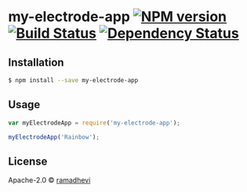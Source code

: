 # my-electrode-app [![NPM version][npm-image]][npm-url] [![Build Status][travis-image]][travis-url] [![Dependency Status][daviddm-image]][daviddm-url]
> 

## Installation

```sh
$ npm install --save my-electrode-app
```

## Usage

```js
var myElectrodeApp = require('my-electrode-app');

myElectrodeApp('Rainbow');
```
## License

Apache-2.0 © [ramadhevi]()


[npm-image]: https://badge.fury.io/js/my-electrode-app.svg
[npm-url]: https://npmjs.org/package/my-electrode-app
[travis-image]: https://travis-ci.org//my-electrode-app.svg?branch=master
[travis-url]: https://travis-ci.org//my-electrode-app
[daviddm-image]: https://david-dm.org//my-electrode-app.svg?theme=shields.io
[daviddm-url]: https://david-dm.org//my-electrode-app
